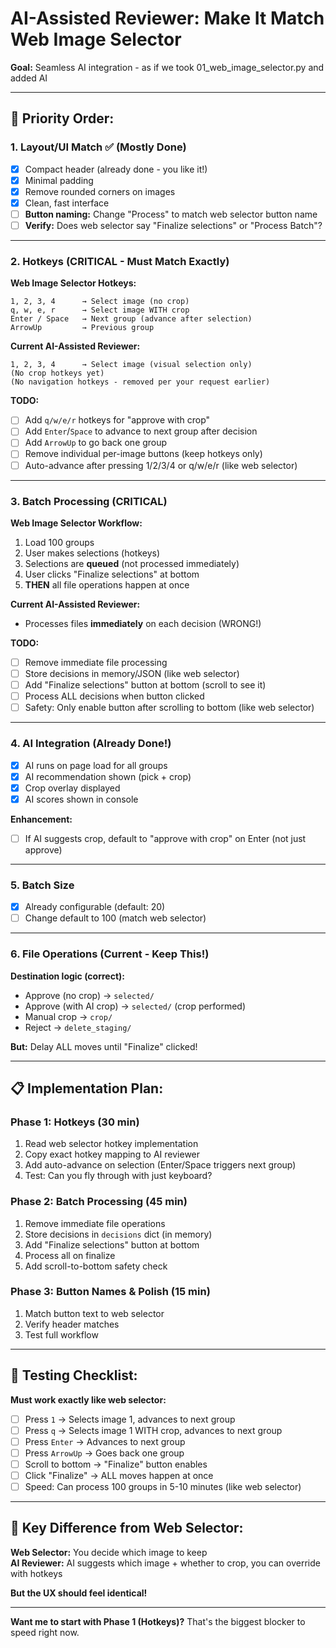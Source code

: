# AI-Assisted Reviewer: Make It Match Web Image Selector
**Goal:** Seamless AI integration - as if we took 01_web_image_selector.py and added AI

---

## 🎯 **Priority Order:**

### **1. Layout/UI Match** ✅ (Mostly Done)
- [x] Compact header (already done - you like it!)
- [x] Minimal padding
- [x] Remove rounded corners on images
- [x] Clean, fast interface
- [ ] **Button naming:** Change "Process" to match web selector button name
- [ ] **Verify:** Does web selector say "Finalize selections" or "Process Batch"?

---

### **2. Hotkeys (CRITICAL - Must Match Exactly)**

**Web Image Selector Hotkeys:**
```
1, 2, 3, 4      → Select image (no crop)
q, w, e, r      → Select image WITH crop
Enter / Space   → Next group (advance after selection)
ArrowUp         → Previous group
```

**Current AI-Assisted Reviewer:**
```
1, 2, 3, 4      → Select image (visual selection only)
(No crop hotkeys yet)
(No navigation hotkeys - removed per your request earlier)
```

**TODO:**
- [ ] Add `q/w/e/r` hotkeys for "approve with crop"
- [ ] Add `Enter`/`Space` to advance to next group after decision
- [ ] Add `ArrowUp` to go back one group
- [ ] Remove individual per-image buttons (keep hotkeys only)
- [ ] Auto-advance after pressing 1/2/3/4 or q/w/e/r (like web selector)

---

### **3. Batch Processing (CRITICAL)**

**Web Image Selector Workflow:**
1. Load 100 groups
2. User makes selections (hotkeys)
3. Selections are **queued** (not processed immediately)
4. User clicks "Finalize selections" at bottom
5. **THEN** all file operations happen at once

**Current AI-Assisted Reviewer:**
- Processes files **immediately** on each decision (WRONG!)

**TODO:**
- [ ] Remove immediate file processing
- [ ] Store decisions in memory/JSON (like web selector)
- [ ] Add "Finalize selections" button at bottom (scroll to see it)
- [ ] Process ALL decisions when button clicked
- [ ] Safety: Only enable button after scrolling to bottom (like web selector)

---

### **4. AI Integration (Already Done!)**
- [x] AI runs on page load for all groups
- [x] AI recommendation shown (pick + crop)
- [x] Crop overlay displayed
- [x] AI scores shown in console

**Enhancement:**
- [ ] If AI suggests crop, default to "approve with crop" on Enter (not just approve)

---

### **5. Batch Size**
- [x] Already configurable (default: 20)
- [ ] Change default to 100 (match web selector)

---

### **6. File Operations (Current - Keep This!)**
**Destination logic (correct):**
- Approve (no crop) → `selected/`
- Approve (with AI crop) → `selected/` (crop performed)
- Manual crop → `crop/`
- Reject → `delete_staging/`

**But:** Delay ALL moves until "Finalize" clicked!

---

## 📋 **Implementation Plan:**

### **Phase 1: Hotkeys (30 min)**
1. Read web selector hotkey implementation
2. Copy exact hotkey mapping to AI reviewer
3. Add auto-advance on selection (Enter/Space triggers next group)
4. Test: Can you fly through with just keyboard?

### **Phase 2: Batch Processing (45 min)**
1. Remove immediate file operations
2. Store decisions in `decisions` dict (in memory)
3. Add "Finalize selections" button at bottom
4. Process all on finalize
5. Add scroll-to-bottom safety check

### **Phase 3: Button Names & Polish (15 min)**
1. Match button text to web selector
2. Verify header matches
3. Test full workflow

---

## 🧪 **Testing Checklist:**

**Must work exactly like web selector:**
- [ ] Press `1` → Selects image 1, advances to next group
- [ ] Press `q` → Selects image 1 WITH crop, advances to next group
- [ ] Press `Enter` → Advances to next group
- [ ] Press `ArrowUp` → Goes back one group
- [ ] Scroll to bottom → "Finalize" button enables
- [ ] Click "Finalize" → ALL moves happen at once
- [ ] Speed: Can process 100 groups in 5-10 minutes (like web selector)

---

## 🎨 **Key Difference from Web Selector:**

**Web Selector:** You decide which image to keep  
**AI Reviewer:** AI suggests which image + whether to crop, you can override with hotkeys

**But the UX should feel identical!**

---

**Want me to start with Phase 1 (Hotkeys)?** That's the biggest blocker to speed right now.

